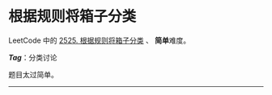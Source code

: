 # 根据规则将箱子分类

LeetCode 中的 [2525. 根据规则将箱子分类](https://leetcode.cn/problems/categorize-box-according-to-criteria) 、 **简单**难度。

***Tag***：分类讨论

题目太过简单。

---

